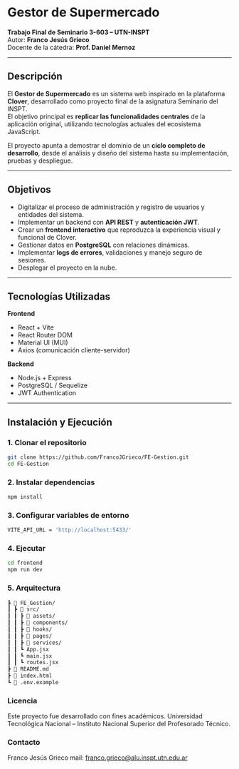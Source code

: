 # Gestor de Supermercado

**Trabajo Final de Seminario 3-603 – UTN-INSPT**  
Autor: **Franco Jesús Grieco**  
Docente de la cátedra: **Prof. Daniel Mernoz**

---

## Descripción

El **Gestor de Supermercado** es un sistema web inspirado en la plataforma **Clover**, desarrollado como proyecto final de la asignatura Seminario del INSPT.  
El objetivo principal es **replicar las funcionalidades centrales** de la aplicación original, utilizando tecnologías actuales del ecosistema JavaScript.

El proyecto apunta a demostrar el dominio de un **ciclo completo de desarrollo**, desde el análisis y diseño del sistema hasta su implementación, pruebas y despliegue.

---

## Objetivos

- Digitalizar el proceso de administración y registro de usuarios y entidades del sistema.
- Implementar un backend con **API REST** y **autenticación JWT**.
- Crear un **frontend interactivo** que reproduzca la experiencia visual y funcional de Clover.
- Gestionar datos en **PostgreSQL** con relaciones dinámicas.
- Implementar **logs de errores**, validaciones y manejo seguro de sesiones.
- Desplegar el proyecto en la nube.

---

## Tecnologías Utilizadas

**Frontend**
- React + Vite
- React Router DOM
- Material UI (MUI)
- Axios (comunicación cliente-servidor)

**Backend**
- Node.js + Express
- PostgreSQL / Sequelize
- JWT Authentication

---

## Instalación y Ejecución

### 1. Clonar el repositorio
```bash
git clone https://github.com/FrancoJGrieco/FE-Gestion.git
cd FE-Gestion
```

### 2. Instalar dependencias
```bash
npm install
```

### 3. Configurar variables de entorno
```bash
VITE_API_URL = 'http://localhost:5433/'
```

### 4. Ejecutar
```bash
cd frontend
npm run dev
```
### 5. Arquitectura
```bash
┣ 📂 FE_Gestion/
┃ ┣ 📂 src/
┃ ┃ ┣ 📂 assets/
┃ ┃ ┣ 📂 components/
┃ ┃ ┣ 📂 hooks/
┃ ┃ ┣ 📂 pages/
┃ ┃ ┣ 📂 services/
┃ ┃ ┗ App.jsx
┃ ┃ ┗ main.jsx
┃ ┃ ┗ routes.jsx
┣ 📄 README.md
┣ 📄 index.html
┗ 📄 .env.example
```

### Licencia

Este proyecto fue desarrollado con fines académicos.
Universidad Tecnológica Nacional – Instituto Nacional Superior del Profesorado Técnico.

### Contacto

Franco Jesús Grieco
mail: franco.grieco@alu.inspt.utn.edu.ar